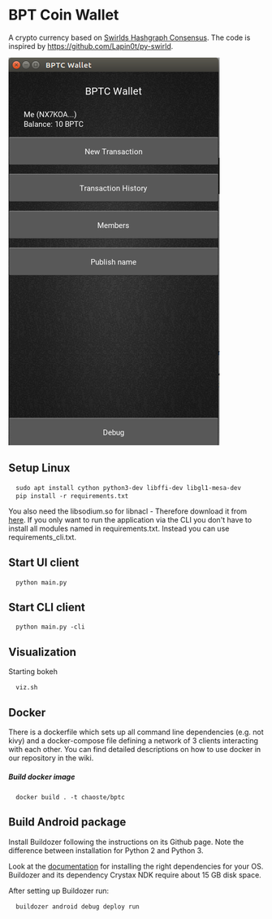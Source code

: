 # BPT Coin Wallet
A crypto currency based on [Swirlds Hashgraph Consensus](http://www.swirlds.com/downloads/SWIRLDS-TR-2016-01.pdf). The code is inspired by https://github.com/Lapin0t/py-swirld.

![kivy_app](kivy_app.png)

## Setup Linux
```shell
  sudo apt install cython python3-dev libffi-dev libgl1-mesa-dev
  pip install -r requirements.txt
```
You also need the libsodium.so for libnacl - Therefore download it from [here](https://download.libsodium.org/libsodium/releases/).
If you only want to run the application via the CLI you don't have to install all modules
named in requirements.txt. Instead you can use requirements_cli.txt.

## Start UI client
```shell
  python main.py
```

## Start CLI client
```shell
  python main.py -cli
```

## Visualization

Starting bokeh
```shell
  viz.sh
```

## Docker

There is a dockerfile which sets up all command line dependencies (e.g. not kivy) and a docker-compose file defining a network of 3 clients interacting with each other.
You can find detailed descriptions on how to use docker in our repository in the wiki.

##### Build docker image
```shell
  docker build . -t chaoste/bptc
```


## Build Android package
Install Buildozer following the instructions on its Github page. Note the difference between
installation for Python 2 and Python 3.

Look at the [documentation](http://buildozer.readthedocs.io/en/latest/installation.html)
for installing the right dependencies for your OS. Buildozer and its dependency Crystax
NDK require about 15 GB disk space.

After setting up Buildozer run:

```shell
  buildozer android debug deploy run
```